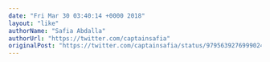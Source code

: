 ```yaml
---
date: "Fri Mar 30 03:40:14 +0000 2018"
layout: "like"
authorName: "Safia Abdalla"
authorUrl: "https://twitter.com/captainsafia"
originalPost: "https://twitter.com/captainsafia/status/979563927699902464"
---
```


